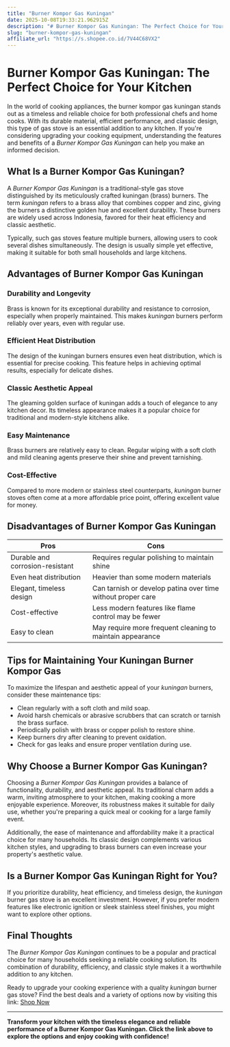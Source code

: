 ```yaml
---
title: "Burner Kompor Gas Kuningan"
date: 2025-10-08T19:33:21.962915Z
description: "# Burner Kompor Gas Kuningan: The Perfect Choice for Your Kitchen..."
slug: "burner-kompor-gas-kuningan"
affiliate_url: "https://s.shopee.co.id/7V44C68VX2"
---
```

# Burner Kompor Gas Kuningan: The Perfect Choice for Your Kitchen

In the world of cooking appliances, the burner kompor gas kuningan stands out as a timeless and reliable choice for both professional chefs and home cooks. With its durable material, efficient performance, and classic design, this type of gas stove is an essential addition to any kitchen. If you're considering upgrading your cooking equipment, understanding the features and benefits of a *Burner Kompor Gas Kuningan* can help you make an informed decision.

## What Is a Burner Kompor Gas Kuningan?

A *Burner Kompor Gas Kuningan* is a traditional-style gas stove distinguished by its meticulously crafted kuningan (brass) burners. The term *kuningan* refers to a brass alloy that combines copper and zinc, giving the burners a distinctive golden hue and excellent durability. These burners are widely used across Indonesia, favored for their heat efficiency and classic aesthetic.

Typically, such gas stoves feature multiple burners, allowing users to cook several dishes simultaneously. The design is usually simple yet effective, making it suitable for both small households and large kitchens.

## Advantages of Burner Kompor Gas Kuningan

### Durability and Longevity

Brass is known for its exceptional durability and resistance to corrosion, especially when properly maintained. This makes *kuningan* burners perform reliably over years, even with regular use.

### Efficient Heat Distribution

The design of the kuningan burners ensures even heat distribution, which is essential for precise cooking. This feature helps in achieving optimal results, especially for delicate dishes.

### Classic Aesthetic Appeal

The gleaming golden surface of kuningan adds a touch of elegance to any kitchen decor. Its timeless appearance makes it a popular choice for traditional and modern-style kitchens alike.

### Easy Maintenance

Brass burners are relatively easy to clean. Regular wiping with a soft cloth and mild cleaning agents preserve their shine and prevent tarnishing.

### Cost-Effective

Compared to more modern or stainless steel counterparts, *kuningan* burner stoves often come at a more affordable price point, offering excellent value for money.

## Disadvantages of Burner Kompor Gas Kuningan

| Pros | Cons |
| --- | --- |
| Durable and corrosion-resistant | Requires regular polishing to maintain shine |
| Even heat distribution | Heavier than some modern materials |
| Elegant, timeless design | Can tarnish or develop patina over time without proper care |
| Cost-effective | Less modern features like flame control may be fewer |
| Easy to clean | May require more frequent cleaning to maintain appearance |

## Tips for Maintaining Your Kuningan Burner Kompor Gas

To maximize the lifespan and aesthetic appeal of your *kuningan* burners, consider these maintenance tips:

- Clean regularly with a soft cloth and mild soap.
- Avoid harsh chemicals or abrasive scrubbers that can scratch or tarnish the brass surface.
- Periodically polish with brass or copper polish to restore shine.
- Keep burners dry after cleaning to prevent oxidation.
- Check for gas leaks and ensure proper ventilation during use.

## Why Choose a Burner Kompor Gas Kuningan?

Choosing a *Burner Kompor Gas Kuningan* provides a balance of functionality, durability, and aesthetic appeal. Its traditional charm adds a warm, inviting atmosphere to your kitchen, making cooking a more enjoyable experience. Moreover, its robustness makes it suitable for daily use, whether you're preparing a quick meal or cooking for a large family event.

Additionally, the ease of maintenance and affordability make it a practical choice for many households. Its classic design complements various kitchen styles, and upgrading to brass burners can even increase your property's aesthetic value.

## Is a Burner Kompor Gas Kuningan Right for You?

If you prioritize durability, heat efficiency, and timeless design, the *kuningan* burner gas stove is an excellent investment. However, if you prefer modern features like electronic ignition or sleek stainless steel finishes, you might want to explore other options.

## Final Thoughts

The *Burner Kompor Gas Kuningan* continues to be a popular and practical choice for many households seeking a reliable cooking solution. Its combination of durability, efficiency, and classic style makes it a worthwhile addition to any kitchen.

Ready to upgrade your cooking experience with a quality *kuningan* burner gas stove? Find the best deals and a variety of options now by visiting this link: [Shop Now](https://s.shopee.co.id/7V44C68VX2)

---

**Transform your kitchen with the timeless elegance and reliable performance of a Burner Kompor Gas Kuningan. Click the link above to explore the options and enjoy cooking with confidence!**